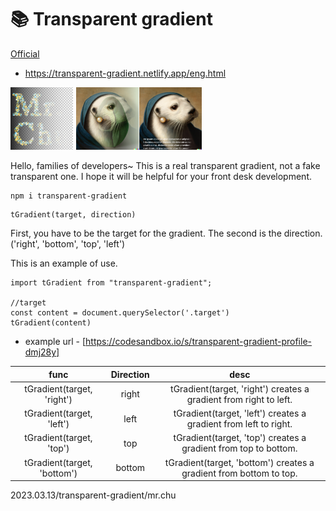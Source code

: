 # 📚 Transparent gradient

[Official](https://transparent-gradient.netlify.app/eng.html) 
- https://transparent-gradient.netlify.app/eng.html

<img src="./examples/src/img/main_img.png" alt="main" width="20%" height="20%" />
<img src="./examples/src/img/right.png" alt="ss" width="20%" height="20%" /><img src="./examples/src/img/text.png" alt="ss" width="20%" height="20%" />

Hello, families of developers~ This is a real transparent gradient, not a fake transparent one. I hope it will be helpful for your front desk development.

```
npm i transparent-gradient
```

```
tGradient(target, direction)
```
First, you have to be the target for the gradient.
The second is the direction.('right', 'bottom', 'top', 'left')

This is an example of use.

```
import tGradient from "transparent-gradient";

//target
const content = document.querySelector('.target')
tGradient(content)
```

- example url - [https://codesandbox.io/s/transparent-gradient-profile-dmj28y]

| func | Direction    | desc    |
| :---:   | :---: | :---: |
| tGradient(target, 'right') | right   | tGradient(target, 'right') creates a gradient from right to left.  |
| tGradient(target, 'left') | left  | tGradient(target, 'left') creates a gradient from left to right.  |
| tGradient(target, 'top') | top  | tGradient(target, 'top') creates a gradient from top to bottom.  |
| tGradient(target, 'bottom') | bottom  | tGradient(target, 'bottom') creates a gradient from bottom to top.  |


2023.03.13/transparent-gradient/mr.chu
